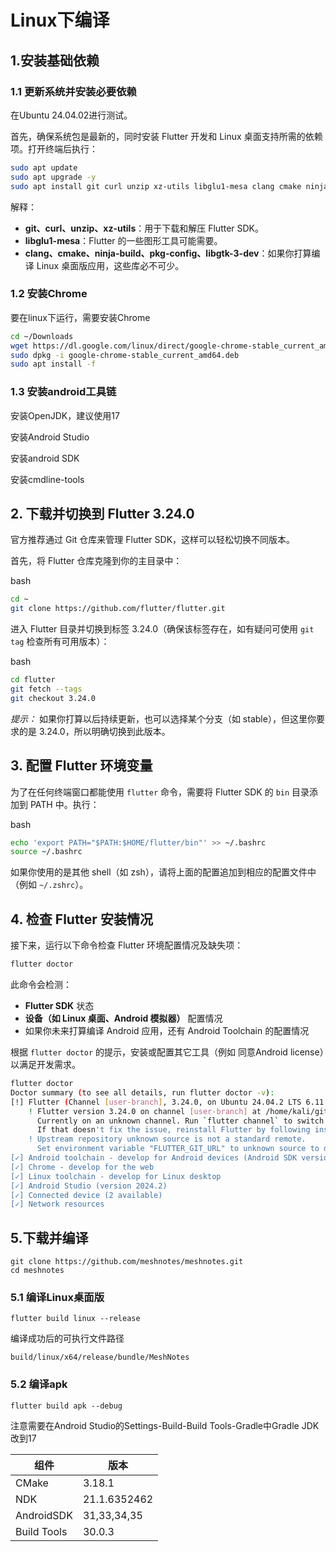 

# Linux下编译

## 1.安装基础依赖

### 1.1 更新系统并安装必要依赖

在Ubuntu 24.04.02进行测试。

首先，确保系统包是最新的，同时安装 Flutter 开发和 Linux 桌面支持所需的依赖项。打开终端后执行：

```bash
sudo apt update
sudo apt upgrade -y
sudo apt install git curl unzip xz-utils libglu1-mesa clang cmake ninja-build pkg-config libgtk-3-dev
```

解释：

- **git、curl、unzip、xz-utils**：用于下载和解压 Flutter SDK。
- **libglu1-mesa**：Flutter 的一些图形工具可能需要。
- **clang、cmake、ninja-build、pkg-config、libgtk-3-dev**：如果你打算编译 Linux 桌面版应用，这些库必不可少。

### 1.2 安装Chrome

要在linux下运行，需要安装Chrome

```bash
cd ~/Downloads
wget https://dl.google.com/linux/direct/google-chrome-stable_current_amd64.deb
sudo dpkg -i google-chrome-stable_current_amd64.deb
sudo apt install -f
```

### 1.3 安装android工具链

安装OpenJDK，建议使用17

安装Android Studio

安装android SDK

安装cmdline-tools

## 2. 下载并切换到 Flutter 3.24.0

官方推荐通过 Git 仓库来管理 Flutter SDK，这样可以轻松切换不同版本。

首先，将 Flutter 仓库克隆到你的主目录中：

bash

```bash
cd ~
git clone https://github.com/flutter/flutter.git
```

进入 Flutter 目录并切换到标签 3.24.0（确保该标签存在，如有疑问可使用 `git tag` 检查所有可用版本）：

bash

```bash
cd flutter
git fetch --tags
git checkout 3.24.0
```

*提示：* 如果你打算以后持续更新，也可以选择某个分支（如 stable），但这里你要求的是 3.24.0，所以明确切换到此版本。

## 3. 配置 Flutter 环境变量

为了在任何终端窗口都能使用 `flutter` 命令，需要将 Flutter SDK 的 `bin` 目录添加到 PATH 中。执行：

bash

```bash
echo 'export PATH="$PATH:$HOME/flutter/bin"' >> ~/.bashrc
source ~/.bashrc
```

如果你使用的是其他 shell（如 zsh），请将上面的配置追加到相应的配置文件中（例如 `~/.zshrc`）。

## 4. 检查 Flutter 安装情况

接下来，运行以下命令检查 Flutter 环境配置情况及缺失项：

```bash
flutter doctor
```

此命令会检测：

- **Flutter SDK** 状态
- **设备（如 Linux 桌面、Android 模拟器）** 配置情况
- 如果你未来打算编译 Android 应用，还有 Android Toolchain 的配置情况

根据 `flutter doctor` 的提示，安装或配置其它工具（例如 同意Android license）以满足开发需求。

```bash
flutter doctor
Doctor summary (to see all details, run flutter doctor -v):
[!] Flutter (Channel [user-branch], 3.24.0, on Ubuntu 24.04.2 LTS 6.11.0-17-generic, locale en_US.UTF-8)
    ! Flutter version 3.24.0 on channel [user-branch] at /home/kali/github/flutter
      Currently on an unknown channel. Run `flutter channel` to switch to an official channel.
      If that doesn't fix the issue, reinstall Flutter by following instructions at https://flutter.dev/setup.
    ! Upstream repository unknown source is not a standard remote.
      Set environment variable "FLUTTER_GIT_URL" to unknown source to dismiss this error.
[✓] Android toolchain - develop for Android devices (Android SDK version 35.0.1)
[✓] Chrome - develop for the web
[✓] Linux toolchain - develop for Linux desktop
[✓] Android Studio (version 2024.2)
[✓] Connected device (2 available)
[✓] Network resources
```

## 5.下载并编译

```
git clone https://github.com/meshnotes/meshnotes.git
cd meshnotes
```

### 5.1 编译Linux桌面版

```
flutter build linux --release
```

编译成功后的可执行文件路径

```
build/linux/x64/release/bundle/MeshNotes
```

### 5.2 编译apk

```
flutter build apk --debug
```

注意需要在Android Studio的Settings-Build-Build Tools-Gradle中Gradle JDK改到17

| 组件        | 版本         |
| ----------- | ------------ |
| CMake       | 3.18.1       |
| NDK         | 21.1.6352462 |
| AndroidSDK  | 31,33,34,35  |
| Build Tools | 30.0.3       |

